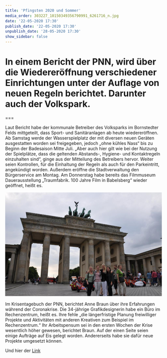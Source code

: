 ```yaml
---
title: 'Pfingsten 2020 und Sommer'
media_order: 303227_10150349356790991_6261716_n.jpg
date: '22-05-2020 17:30'
publish_date: '22-05-2020 17:30'
unpublish_date: '28-05-2020 17:30'
show_sidebar: false
---
```


# In einem Bericht der PNN, wird über die Wiedereröffnung verschiedener Einrichtungen unter der Auflage von neuen Regeln berichtet. Darunter auch der Volkspark.
===

Laut Bericht habe der kommunale Betreiber des Volksparks im Bornstedter Felds mittgeteilt, dass Sport- und Sanitäranlagen ab heute wiedereröffnen. Ab Samstag werde der Wasserspielplatz der mit diversen neuen Geräten ausgestatten worden sei freigegeben, jedoch „ohne kühles Nass“ bis zu Beginn der Badesaison Mitte Juli. „Aber auch hier gilt wie bei der Nutzung der Spielplätze, dass die geltenden Abstands-, Hygiene- und Kontaktregeln einzuhalten sind“, ginge aus der Mitteilung des Betreibers hervor. Weiter seien Kontrollen, für die Einhaltung der Regeln als auch für den Parkeintritt, angekündigt worden. Außerdem eröffne die Stadtverwaltung den Bürgerservice am Montag. Am Donnerstag habe bereits das Filmmuseum Dauerausstellung „Traumfabrik. 100 Jahre Film in Babelsberg“ wieder geöffnet, heißt es. 

![](303227_10150349356790991_6261716_n.jpg)

Im Krisentagebuch der PNN, berichtet Anne Braun über ihre Erfahrungen während der Coronakrise. Die 34-jährige Grafikdesignerin habe ein Büro im Rechenzentrum, heißt es. Ihre fehle „die längerfristige Planung freiwilliger Projekte und Aktivitäten mit anderen Kreativen zum Beispiel im Rechenzentrum.“ Ihr Arbeitspensum sei in den ersten Wochen der Krise wesentlich höher gewesen, berichtet Braun. Auf der einen Seite seien einige Aufträge auf Eis gelegt worden. Andererseits habe sie dafür neue Projekte umgesetzt können.

Und hier der [Link](https://www.imdb.com/)